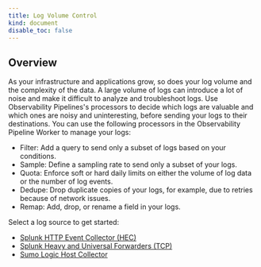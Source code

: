 ```yaml
---
title: Log Volume Control
kind: document
disable_toc: false
---
```


## Overview

As your infrastructure and applications grow, so does your log volume and the complexity of the data. A large volume of logs can introduce a lot of noise and make it difficult to analyze and troubleshoot logs. Use Observability Pipelines's processors to decide which logs are valuable and which ones are noisy and uninteresting, before sending your logs to their destinations. You can use the following processors in the Observability Pipeline Worker to manage your logs:

- Filter: Add a query to send only a subset of logs based on your conditions.
- Sample: Define a sampling rate to send only a subset of your logs.
- Quota: Enforce soft or hard daily limits on either the volume of log data or the number of log events.
- Dedupe: Drop duplicate copies of your logs, for example, due to retries because of network issues.
- Remap: Add, drop, or rename a field in your logs.

Select a log source to get started:

- [Splunk HTTP Event Collector (HEC)][1]
- [Splunk Heavy and Universal Forwarders (TCP)][2]
- [Sumo Logic Host Collector][3]

[1]: /observability_pipelines/log_volume_control/splunk_hec
[2]: /observability_pipelines/log_volume_control/splunk_tcp
[3]: /observability_pipelines/log_volume_control/sumo_logic_hosted_collector